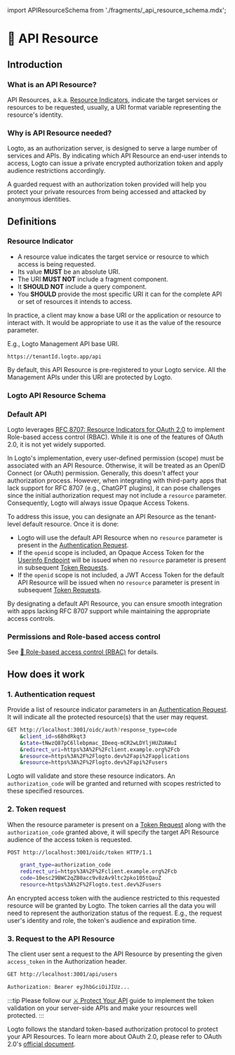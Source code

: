 import APIResourceSchema from './fragments/\_api_resource_schema.mdx';

# 📁 API Resource

## Introduction

### What is an API Resource?

API Resources, a.k.a. [Resource Indicators](https://www.rfc-editor.org/rfc/rfc8707.html), indicate the target services or resources to be requested, usually, a URI format variable representing the resource's identity.

### Why is API Resource needed?

Logto, as an authorization server, is designed to serve a large number of services and APIs. By indicating which API Resource an end-user intends to access, Logto can issue a private encrypted authorization token and apply audience restrictions accordingly.

A guarded request with an authorization token provided will help you protect your private resources from being accessed and attacked by anonymous identities.

## Definitions

### Resource Indicator

- A resource value indicates the target service or resource to which access is being requested.
- Its value **MUST** be an absolute URI.
- The URI **MUST NOT** include a fragment component.
- It **SHOULD NOT** include a query component.
- You **SHOULD** provide the most specific URI it can for the complete API or set of resources it intends to access.

In practice, a client may know a base URI or the application or resource to interact with. It would be appropriate to use it as the value of the resource parameter.

E.g., Logto Management API base URI.

```
https://tenantId.logto.app/api
```

By default, this API Resource is pre-registered to your Logto service. All the Management APIs under this URI are protected by Logto.

### Logto API Resource Schema

<APIResourceSchema />

### Default API

Logto leverages [RFC 8707: Resource Indicators for OAuth 2.0](https://www.rfc-editor.org/rfc/rfc8707) to implement Role-based access control (RBAC). While it is one of the features of OAuth 2.0, it is not yet widely supported.

In Logto's implementation, every user-defined permission (scope) must be associated with an API Resource. Otherwise, it will be treated as an OpenID Connect (or OAuth) permission. Generally, this doesn't affect your authorization process. However, when integrating with third-party apps that lack support for RFC 8707 (e.g., ChatGPT plugins), it can pose challenges since the initial authorization request may not include a `resource` parameter. Consequently, Logto will always issue Opaque Access Tokens.

To address this issue, you can designate an API Resource as the tenant-level default resource. Once it is done:

- Logto will use the default API Resource when no `resource` parameter is present in the [Authentication Request](https://openid.net/specs/openid-connect-core-1_0.html#AuthRequest).
- If the `openid` scope is included, an Opaque Access Token for the [Userinfo Endpoint](https://openid.net/specs/openid-connect-core-1_0.html#UserInfo) will be issued when no `resource` parameter is present in subsequent [Token Requests](https://openid.net/specs/openid-connect-core-1_0.html#TokenRequest).
- If the `openid` scope is not included, a JWT Access Token for the default API Resource will be issued when no `resource` parameter is present in subsequent [Token Requests](https://openid.net/specs/openid-connect-core-1_0.html#TokenRequest).

By designating a default API Resource, you can ensure smooth integration with apps lacking RFC 8707 support while maintaining the appropriate access controls.

### Permissions and Role-based access control

See [🔐 Role-based access control (RBAC)](/docs/recipes/rbac) for details.

## How does it work

### 1. Authentication request

Provide a list of resource indicator parameters in an [Authentication Request](https://openid.net/specs/openid-connect-core-1_0.html#AuthRequest). It will indicate all the protected resource(s) that the user may request.

```bash
GET http://localhost:3001/oidc/auth?response_type=code
    &client_id=s6BhdRkqt3
    &state=tNwzQ87pC6llebpmac_IDeeq-mCR2wLDYljHUZUAWuI
    &redirect_uri=https%3A%2F%2Fclient.example.org%2Fcb
    &resource=https%3A%2F%2Flogto.dev%2Fapi%2Fapplications
    &resource=https%3A%2F%2Flogto.dev%2Fapi%2Fusers
```

Logto will validate and store these resource indicators. An `authorization_code` will be granted and returned with scopes restricted to these specified resources.

### 2. Token request

When the resource parameter is present on a [Token Request](https://openid.net/specs/openid-connect-core-1_0.html#TokenRequest) along with the `authorization_code` granted above, it will specify the target API Resource audience of the access token is requested.

```bash
POST http://localhost:3001/oidc/token HTTP/1.1

    grant_type=authorization_code
    redirect_uri=https%3A%2F%2Fclient.example.org%2Fcb
    code=10esc29BWC2qZB0acc9v8zAv9ltc2pko105tQauZ
    resource=https%3A%2F%2Flogto.test.dev%2Fusers
```

An encrypted access token with the audience restricted to this requested resource will be granted by Logto. The token carries all the data you will need to represent the authorization status of the request. E.g., the request user's identity and role, the token's audience and expiration time.

### 3. Request to the API Resource

The client user sent a request to the API Resource by presenting the given `access_token` in the Authorization header.

```bash
GET http://localhost:3001/api/users

Authorization: Bearer eyJhbGciOiJIUz...
```

:::tip
Please follow our [⚔️ Protect Your API](../../recipes/protect-your-api/README.mdx) guide to implement the token validation on your server-side APIs and make your resources well protected.
:::

Logto follows the standard token-based authorization protocol to protect your API Resources. To learn more about OAuth 2.0, please refer to OAuth 2.0's [official document](https://datatracker.ietf.org/doc/html/rfc6749#section-1.3.1).
